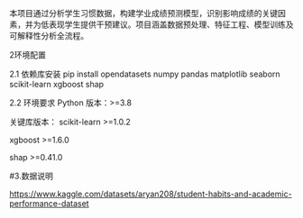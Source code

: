 
本项目通过分析学生习惯数据，构建学业成绩预测模型，识别影响成绩的关键因素，并为低表现学生提供干预建议。项目涵盖数据预处理、特征工程、模型训练及可解释性分析全流程。

2环境配置


2.1 依赖库安装
pip install opendatasets numpy pandas matplotlib seaborn scikit-learn xgboost shap

2.2 环境要求
Python 版本：>=3.8

关键库版本：
scikit-learn >=1.0.2


xgboost >=1.6.0


shap >=0.41.0


#3.数据说明



https://www.kaggle.com/datasets/aryan208/student-habits-and-academic-performance-dataset
